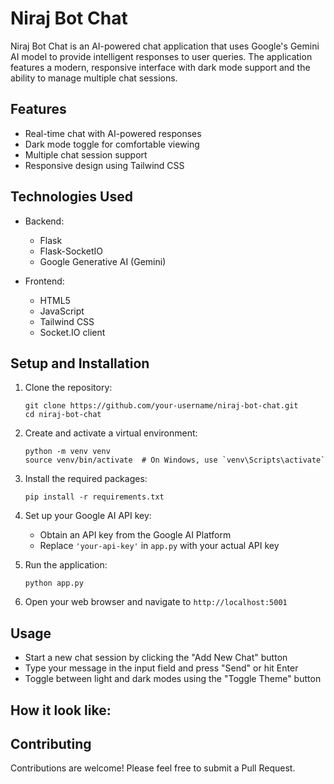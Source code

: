 # Niraj Bot Chat

Niraj Bot Chat is an AI-powered chat application that uses Google's Gemini AI model to provide intelligent responses to user queries. The application features a modern, responsive interface with dark mode support and the ability to manage multiple chat sessions.

## Features

- Real-time chat with AI-powered responses
- Dark mode toggle for comfortable viewing
- Multiple chat session support
- Responsive design using Tailwind CSS

## Technologies Used

- Backend:
  - Flask
  - Flask-SocketIO
  - Google Generative AI (Gemini)

- Frontend:
  - HTML5
  - JavaScript
  - Tailwind CSS
  - Socket.IO client

## Setup and Installation

1. Clone the repository:
   ```
   git clone https://github.com/your-username/niraj-bot-chat.git
   cd niraj-bot-chat
   ```

2. Create and activate a virtual environment:
   ```
   python -m venv venv
   source venv/bin/activate  # On Windows, use `venv\Scripts\activate`
   ```

3. Install the required packages:
   ```
   pip install -r requirements.txt
   ```

4. Set up your Google AI API key:
   - Obtain an API key from the Google AI Platform
   - Replace `'your-api-key'` in `app.py` with your actual API key

5. Run the application:
   ```
   python app.py
   ```

6. Open your web browser and navigate to `http://localhost:5001`

## Usage

- Start a new chat session by clicking the "Add New Chat" button
- Type your message in the input field and press "Send" or hit Enter
- Toggle between light and dark modes using the "Toggle Theme" button

## How it look like:


## Contributing

Contributions are welcome! Please feel free to submit a Pull Request.

